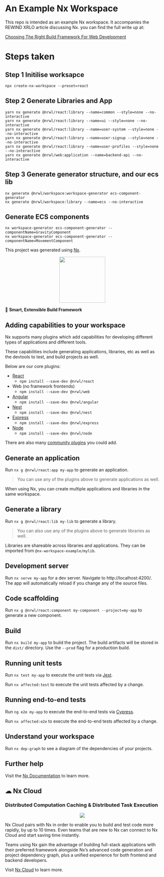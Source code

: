 # An Example Nx Workspace

This repo is intended as an example Nx workspace. It accompanies the REWIND XRLO article discussing Nx. you can find the full write up at:


[Choosing The Right Build Framework For Web Development](https://medium.com/xrlo-extended-reality-lowdown/choosing-the-right-build-framework-for-web-development-bd1dfc9e26a7)

# Steps taken

## Step 1 Initilise worksapce
```
npx create-nx-workspace --preset=react
```
## Step 2 Generate Libraries and App
```
yarn nx generate @nrwl/react:library --name=common --style=none --no-interactive
yarn nx generate @nrwl/react:library --name=ui --style=none --no-interactive
yarn nx generate @nrwl/react:library --name=user-system --style=none --no-interactive
yarn nx generate @nrwl/react:library --name=user-signup --style=none --no-interactive
yarn nx generate @nrwl/react:library --name=user-profiles --style=none --no-interactive
yarn nx generate @nrwl/web:application --name=backend-api --no-interactive
```

## Step 3 Generate generator structure, and our ecs lib
```
nx generate @nrwl/workspace:workspace-generator ecs-component-generator
nx generate @nrwl/workspace:library --name=ecs --no-interactive
```

## Generate ECS components
```
nx workspace-generator ecs-component-generator --componentName=GravityComponent
nx workspace-generator ecs-component-generator --componentName=MovementComponent
```






This project was generated using [Nx](https://nx.dev).

<p style="text-align: center;"><img src="https://raw.githubusercontent.com/nrwl/nx/master/images/nx-logo.png" width="150"></p>

🔎 **Smart, Extensible Build Framework**

## Adding capabilities to your workspace

Nx supports many plugins which add capabilities for developing different types of applications and different tools.

These capabilities include generating applications, libraries, etc as well as the devtools to test, and build projects as well.

Below are our core plugins:

- [React](https://reactjs.org)
  - `npm install --save-dev @nrwl/react`
- Web (no framework frontends)
  - `npm install --save-dev @nrwl/web`
- [Angular](https://angular.io)
  - `npm install --save-dev @nrwl/angular`
- [Nest](https://nestjs.com)
  - `npm install --save-dev @nrwl/nest`
- [Express](https://expressjs.com)
  - `npm install --save-dev @nrwl/express`
- [Node](https://nodejs.org)
  - `npm install --save-dev @nrwl/node`

There are also many [community plugins](https://nx.dev/community) you could add.

## Generate an application

Run `nx g @nrwl/react:app my-app` to generate an application.

> You can use any of the plugins above to generate applications as well.

When using Nx, you can create multiple applications and libraries in the same workspace.

## Generate a library

Run `nx g @nrwl/react:lib my-lib` to generate a library.

> You can also use any of the plugins above to generate libraries as well.

Libraries are shareable across libraries and applications. They can be imported from `@nx-workspace-example/mylib`.

## Development server

Run `nx serve my-app` for a dev server. Navigate to http://localhost:4200/. The app will automatically reload if you change any of the source files.

## Code scaffolding

Run `nx g @nrwl/react:component my-component --project=my-app` to generate a new component.

## Build

Run `nx build my-app` to build the project. The build artifacts will be stored in the `dist/` directory. Use the `--prod` flag for a production build.

## Running unit tests

Run `nx test my-app` to execute the unit tests via [Jest](https://jestjs.io).

Run `nx affected:test` to execute the unit tests affected by a change.

## Running end-to-end tests

Run `ng e2e my-app` to execute the end-to-end tests via [Cypress](https://www.cypress.io).

Run `nx affected:e2e` to execute the end-to-end tests affected by a change.

## Understand your workspace

Run `nx dep-graph` to see a diagram of the dependencies of your projects.

## Further help

Visit the [Nx Documentation](https://nx.dev) to learn more.



## ☁ Nx Cloud

### Distributed Computation Caching & Distributed Task Execution

<p style="text-align: center;"><img src="https://raw.githubusercontent.com/nrwl/nx/master/images/nx-cloud-card.png"></p>

Nx Cloud pairs with Nx in order to enable you to build and test code more rapidly, by up to 10 times. Even teams that are new to Nx can connect to Nx Cloud and start saving time instantly.

Teams using Nx gain the advantage of building full-stack applications with their preferred framework alongside Nx’s advanced code generation and project dependency graph, plus a unified experience for both frontend and backend developers.

Visit [Nx Cloud](https://nx.app/) to learn more.
